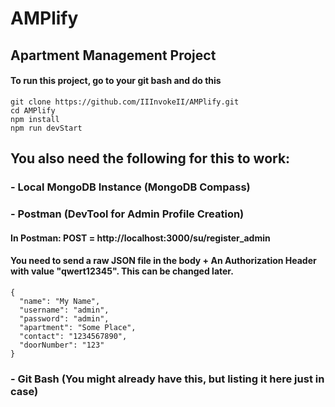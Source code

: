 # AMPlify
## Apartment Management Project
#### To run this project, go to your git bash and do this
```
git clone https://github.com/IIInvokeII/AMPlify.git
cd AMPlify
npm install
npm run devStart
```

## You also need the following for this to work:
### - Local MongoDB Instance (MongoDB Compass)
### - Postman (DevTool for Admin Profile Creation)
#### In Postman: POST = http://localhost:3000/su/register_admin
#### You need to send a raw JSON file in the body + An Authorization Header with value "qwert12345". This can be changed later.
```
{
  "name": "My Name",
  "username": "admin",
  "password": "admin",
  "apartment": "Some Place",
  "contact": "1234567890",
  "doorNumber": "123"
}
```
### - Git Bash (You might already have this, but listing it here just in case)
